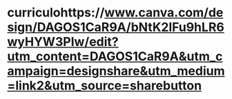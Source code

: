 # curriculohttps://www.canva.com/design/DAGOS1CaR9A/bNtK2lFu9hLR6wyHYW3PIw/edit?utm_content=DAGOS1CaR9A&utm_campaign=designshare&utm_medium=link2&utm_source=sharebutton
